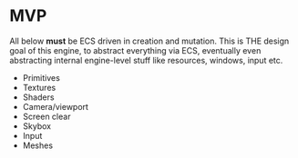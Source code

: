# MVP
All below **must** be ECS driven in creation and mutation. This is THE design goal of this engine,
to abstract everything via ECS, eventually even abstracting internal engine-level stuff like resources, windows, input etc.
* Primitives
* Textures
* Shaders
* Camera/viewport
* Screen clear
* Skybox
* Input
* Meshes
